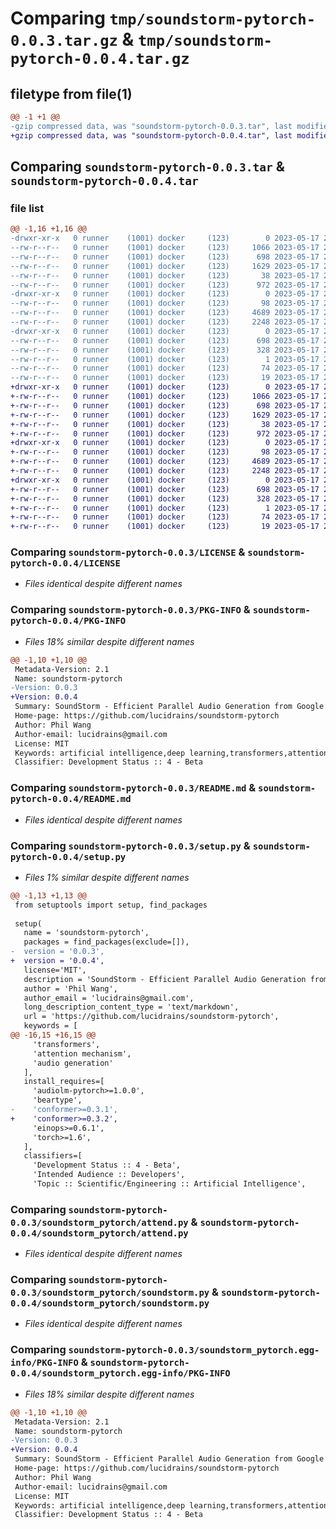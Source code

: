 # Comparing `tmp/soundstorm-pytorch-0.0.3.tar.gz` & `tmp/soundstorm-pytorch-0.0.4.tar.gz`

## filetype from file(1)

```diff
@@ -1 +1 @@
-gzip compressed data, was "soundstorm-pytorch-0.0.3.tar", last modified: Wed May 17 21:03:22 2023, max compression
+gzip compressed data, was "soundstorm-pytorch-0.0.4.tar", last modified: Wed May 17 21:10:58 2023, max compression
```

## Comparing `soundstorm-pytorch-0.0.3.tar` & `soundstorm-pytorch-0.0.4.tar`

### file list

```diff
@@ -1,16 +1,16 @@
-drwxr-xr-x   0 runner    (1001) docker     (123)        0 2023-05-17 21:03:22.319116 soundstorm-pytorch-0.0.3/
--rw-r--r--   0 runner    (1001) docker     (123)     1066 2023-05-17 21:03:08.000000 soundstorm-pytorch-0.0.3/LICENSE
--rw-r--r--   0 runner    (1001) docker     (123)      698 2023-05-17 21:03:22.319116 soundstorm-pytorch-0.0.3/PKG-INFO
--rw-r--r--   0 runner    (1001) docker     (123)     1629 2023-05-17 21:03:08.000000 soundstorm-pytorch-0.0.3/README.md
--rw-r--r--   0 runner    (1001) docker     (123)       38 2023-05-17 21:03:22.319116 soundstorm-pytorch-0.0.3/setup.cfg
--rw-r--r--   0 runner    (1001) docker     (123)      972 2023-05-17 21:03:08.000000 soundstorm-pytorch-0.0.3/setup.py
-drwxr-xr-x   0 runner    (1001) docker     (123)        0 2023-05-17 21:03:22.315116 soundstorm-pytorch-0.0.3/soundstorm_pytorch/
--rw-r--r--   0 runner    (1001) docker     (123)       98 2023-05-17 21:03:08.000000 soundstorm-pytorch-0.0.3/soundstorm_pytorch/__init__.py
--rw-r--r--   0 runner    (1001) docker     (123)     4689 2023-05-17 21:03:08.000000 soundstorm-pytorch-0.0.3/soundstorm_pytorch/attend.py
--rw-r--r--   0 runner    (1001) docker     (123)     2248 2023-05-17 21:03:08.000000 soundstorm-pytorch-0.0.3/soundstorm_pytorch/soundstorm.py
-drwxr-xr-x   0 runner    (1001) docker     (123)        0 2023-05-17 21:03:22.319116 soundstorm-pytorch-0.0.3/soundstorm_pytorch.egg-info/
--rw-r--r--   0 runner    (1001) docker     (123)      698 2023-05-17 21:03:22.000000 soundstorm-pytorch-0.0.3/soundstorm_pytorch.egg-info/PKG-INFO
--rw-r--r--   0 runner    (1001) docker     (123)      328 2023-05-17 21:03:22.000000 soundstorm-pytorch-0.0.3/soundstorm_pytorch.egg-info/SOURCES.txt
--rw-r--r--   0 runner    (1001) docker     (123)        1 2023-05-17 21:03:22.000000 soundstorm-pytorch-0.0.3/soundstorm_pytorch.egg-info/dependency_links.txt
--rw-r--r--   0 runner    (1001) docker     (123)       74 2023-05-17 21:03:22.000000 soundstorm-pytorch-0.0.3/soundstorm_pytorch.egg-info/requires.txt
--rw-r--r--   0 runner    (1001) docker     (123)       19 2023-05-17 21:03:22.000000 soundstorm-pytorch-0.0.3/soundstorm_pytorch.egg-info/top_level.txt
+drwxr-xr-x   0 runner    (1001) docker     (123)        0 2023-05-17 21:10:58.052738 soundstorm-pytorch-0.0.4/
+-rw-r--r--   0 runner    (1001) docker     (123)     1066 2023-05-17 21:10:43.000000 soundstorm-pytorch-0.0.4/LICENSE
+-rw-r--r--   0 runner    (1001) docker     (123)      698 2023-05-17 21:10:58.052738 soundstorm-pytorch-0.0.4/PKG-INFO
+-rw-r--r--   0 runner    (1001) docker     (123)     1629 2023-05-17 21:10:43.000000 soundstorm-pytorch-0.0.4/README.md
+-rw-r--r--   0 runner    (1001) docker     (123)       38 2023-05-17 21:10:58.052738 soundstorm-pytorch-0.0.4/setup.cfg
+-rw-r--r--   0 runner    (1001) docker     (123)      972 2023-05-17 21:10:43.000000 soundstorm-pytorch-0.0.4/setup.py
+drwxr-xr-x   0 runner    (1001) docker     (123)        0 2023-05-17 21:10:58.052738 soundstorm-pytorch-0.0.4/soundstorm_pytorch/
+-rw-r--r--   0 runner    (1001) docker     (123)       98 2023-05-17 21:10:43.000000 soundstorm-pytorch-0.0.4/soundstorm_pytorch/__init__.py
+-rw-r--r--   0 runner    (1001) docker     (123)     4689 2023-05-17 21:10:43.000000 soundstorm-pytorch-0.0.4/soundstorm_pytorch/attend.py
+-rw-r--r--   0 runner    (1001) docker     (123)     2248 2023-05-17 21:10:43.000000 soundstorm-pytorch-0.0.4/soundstorm_pytorch/soundstorm.py
+drwxr-xr-x   0 runner    (1001) docker     (123)        0 2023-05-17 21:10:58.052738 soundstorm-pytorch-0.0.4/soundstorm_pytorch.egg-info/
+-rw-r--r--   0 runner    (1001) docker     (123)      698 2023-05-17 21:10:58.000000 soundstorm-pytorch-0.0.4/soundstorm_pytorch.egg-info/PKG-INFO
+-rw-r--r--   0 runner    (1001) docker     (123)      328 2023-05-17 21:10:58.000000 soundstorm-pytorch-0.0.4/soundstorm_pytorch.egg-info/SOURCES.txt
+-rw-r--r--   0 runner    (1001) docker     (123)        1 2023-05-17 21:10:58.000000 soundstorm-pytorch-0.0.4/soundstorm_pytorch.egg-info/dependency_links.txt
+-rw-r--r--   0 runner    (1001) docker     (123)       74 2023-05-17 21:10:58.000000 soundstorm-pytorch-0.0.4/soundstorm_pytorch.egg-info/requires.txt
+-rw-r--r--   0 runner    (1001) docker     (123)       19 2023-05-17 21:10:58.000000 soundstorm-pytorch-0.0.4/soundstorm_pytorch.egg-info/top_level.txt
```

### Comparing `soundstorm-pytorch-0.0.3/LICENSE` & `soundstorm-pytorch-0.0.4/LICENSE`

 * *Files identical despite different names*

### Comparing `soundstorm-pytorch-0.0.3/PKG-INFO` & `soundstorm-pytorch-0.0.4/PKG-INFO`

 * *Files 18% similar despite different names*

```diff
@@ -1,10 +1,10 @@
 Metadata-Version: 2.1
 Name: soundstorm-pytorch
-Version: 0.0.3
+Version: 0.0.4
 Summary: SoundStorm - Efficient Parallel Audio Generation from Google Deepmind, in Pytorch
 Home-page: https://github.com/lucidrains/soundstorm-pytorch
 Author: Phil Wang
 Author-email: lucidrains@gmail.com
 License: MIT
 Keywords: artificial intelligence,deep learning,transformers,attention mechanism,audio generation
 Classifier: Development Status :: 4 - Beta
```

### Comparing `soundstorm-pytorch-0.0.3/README.md` & `soundstorm-pytorch-0.0.4/README.md`

 * *Files identical despite different names*

### Comparing `soundstorm-pytorch-0.0.3/setup.py` & `soundstorm-pytorch-0.0.4/setup.py`

 * *Files 1% similar despite different names*

```diff
@@ -1,13 +1,13 @@
 from setuptools import setup, find_packages
 
 setup(
   name = 'soundstorm-pytorch',
   packages = find_packages(exclude=[]),
-  version = '0.0.3',
+  version = '0.0.4',
   license='MIT',
   description = 'SoundStorm - Efficient Parallel Audio Generation from Google Deepmind, in Pytorch',
   author = 'Phil Wang',
   author_email = 'lucidrains@gmail.com',
   long_description_content_type = 'text/markdown',
   url = 'https://github.com/lucidrains/soundstorm-pytorch',
   keywords = [
@@ -16,15 +16,15 @@
     'transformers',
     'attention mechanism',
     'audio generation'
   ],
   install_requires=[
     'audiolm-pytorch>=1.0.0',
     'beartype',
-    'conformer>=0.3.1',
+    'conformer>=0.3.2',
     'einops>=0.6.1',
     'torch>=1.6',
   ],
   classifiers=[
     'Development Status :: 4 - Beta',
     'Intended Audience :: Developers',
     'Topic :: Scientific/Engineering :: Artificial Intelligence',
```

### Comparing `soundstorm-pytorch-0.0.3/soundstorm_pytorch/attend.py` & `soundstorm-pytorch-0.0.4/soundstorm_pytorch/attend.py`

 * *Files identical despite different names*

### Comparing `soundstorm-pytorch-0.0.3/soundstorm_pytorch/soundstorm.py` & `soundstorm-pytorch-0.0.4/soundstorm_pytorch/soundstorm.py`

 * *Files identical despite different names*

### Comparing `soundstorm-pytorch-0.0.3/soundstorm_pytorch.egg-info/PKG-INFO` & `soundstorm-pytorch-0.0.4/soundstorm_pytorch.egg-info/PKG-INFO`

 * *Files 18% similar despite different names*

```diff
@@ -1,10 +1,10 @@
 Metadata-Version: 2.1
 Name: soundstorm-pytorch
-Version: 0.0.3
+Version: 0.0.4
 Summary: SoundStorm - Efficient Parallel Audio Generation from Google Deepmind, in Pytorch
 Home-page: https://github.com/lucidrains/soundstorm-pytorch
 Author: Phil Wang
 Author-email: lucidrains@gmail.com
 License: MIT
 Keywords: artificial intelligence,deep learning,transformers,attention mechanism,audio generation
 Classifier: Development Status :: 4 - Beta
```

